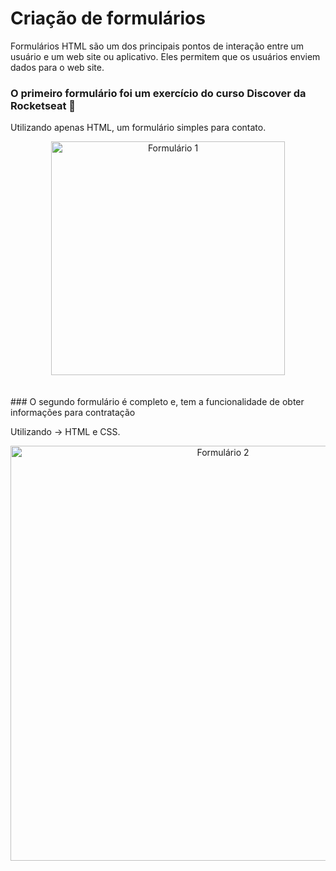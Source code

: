 # Criação de formulários

Formulários HTML são um dos principais pontos de interação entre um usuário e um web site ou aplicativo. Eles permitem que os usuários enviem dados para o web site. 

### O primeiro formulário foi um exercício do curso Discover da Rocketseat 🚀
Utilizando apenas HTML, um formulário simples para contato.
<br>
<div align= "center">
       <img width="374" alt="Formulário 1" src="https://user-images.githubusercontent.com/89019231/152158659-e7391803-1878-4876-9431-5271c4f8b6ef.png">
  </div>
  <br>
  <br>
###  O segundo formulário é completo e, tem a funcionalidade de obter informações para contratação

Utilizando -> HTML e CSS.
<br>
<div align="center">
       <img width="664" alt="Formulário 2" src="https://user-images.githubusercontent.com/89019231/152159593-5df40ada-4500-495d-80f9-bbf0306c9eaa.png">
</div>

